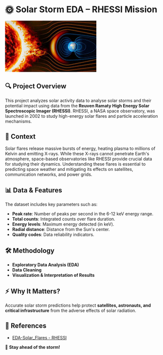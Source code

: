 # 🌞 Solar Storm EDA – RHESSI Mission

![Solar Flare Data](Flares.jpeg)

## 🔍 Project Overview  
This project analyzes solar activity data to analyse solar storms and their potential impact using data from the **Reuven Ramaty High Energy Solar Spectroscopic Imager (RHESSI)**. RHESSI, a NASA space observatory, was launched in 2002 to study high-energy solar flares and particle acceleration mechanisms.

## 🚀 Context  
Solar flares release massive bursts of energy, heating plasma to millions of Kelvin and emitting X-rays. While these X-rays cannot penetrate Earth's atmosphere, space-based observatories like RHESSI provide crucial data for studying their dynamics. Understanding these flares is essential to predicting space weather and mitigating its effects on satellites, communication networks, and power grids.

## 📊 Data & Features  
The dataset includes key parameters such as:  
- **Peak rate**: Number of peaks per second in the 6-12 keV energy range.  
- **Total counts**: Integrated counts over flare duration.  
- **Energy levels**: Maximum energy detected (in keV).  
- **Radial distance**: Distance from the Sun's center.  
- **Quality codes**: Data reliability indicators.  

## 🛠 Methodology  
- **Exploratory Data Analysis (EDA)**  
- **Data Cleaning**  
- **Visualization & Interpretation of Results**  

## ⚡ Why It Matters?  
Accurate solar storm predictions help protect **satellites, astronauts, and critical infrastructure** from the adverse effects of solar radiation.  

## 🔗 References  
- [EDA-Solar_Flares - RHESSI]([https://hesperia.gsfc.nasa.gov/rhessi3/](https://www.kaggle.com/code/dsvsriharsha/eda-solar-flares))  


🚀 **Stay ahead of the storm!**  

